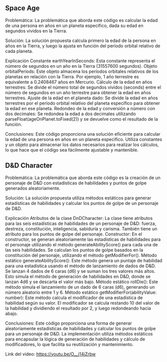 ## Space Age
Problemática:
La problemática que aborda este código es calcular la edad de una persona en años en un planeta específico, dada su edad en segundos vividos en la Tierra.

Solución:
La solución propuesta calcula primero la edad de la persona en años en la Tierra, y luego la ajusta en función del período orbital relativo de cada planeta.

Explicación
Constante earthYearInSeconds:
Esta constante representa el número de segundos en un año en la Tierra (31557600 segundos).
Objeto orbitalPeriods:
Este objeto almacena los períodos orbitales relativos de los planetas en relación con la Tierra. Por ejemplo, 1 año terrestre es equivalente a 0.2408467 años en Mercurio.
Cálculo de la edad en años terrestres:
Se divide el número total de segundos vividos (seconds) entre el número de segundos en un año terrestre para obtener la edad en años terrestres.
Ajuste de la edad en el planeta dado:
Se divide la edad en años terrestres por el período orbital relativo del planeta específico para obtener la edad en ese planeta.
Redondeo de la edad y conversión a número con dos decimales:
Se redondea la edad a dos decimales utilizando parseFloat(ageOnPlanet.toFixed(2)) y se devuelve como el resultado de la función.

Conclusiones:
Este código proporciona una solución eficiente para calcular la edad de una persona en años en un planeta específico.
Utiliza constantes y un objeto para almacenar los datos necesarios para realizar los cálculos, lo que hace que el código sea fácilmente ajustable y mantenible.

## D&D Character
Problemática:
La problemática que aborda este código es la creación de un personaje de D&D con estadísticas de habilidades y puntos de golpe generados aleatoriamente.

Solución:
La solución propuesta utiliza métodos estáticos para generar estadísticas de habilidades y calcular los puntos de golpe de un personaje de D&D.

Explicación 
Atributos de la clase DnDCharacter:
La clase tiene atributos para las seis estadísticas de habilidades de un personaje de D&D: fuerza, destreza, constitución, inteligencia, sabiduría y carisma.
También tiene un atributo para los puntos de golpe del personaje.
Constructor:
En el constructor, se generan aleatoriamente las estadísticas de habilidades para el personaje utilizando el método generateAbilityScore() para cada una de las seis habilidades.
Se calculan los puntos de golpe basados en la constitución del personaje, utilizando el método getModifierFor().
Método estático generateAbilityScore():
Este método genera un puntaje de habilidad para una estadística usando el método de lanzamiento de dados de D&D.
Se lanzan 4 dados de 6 caras (d6) y se suman los tres valores más altos.
Esto simula el método de generación de habilidades en D&D, donde se lanzan 4d6 y se descarta el valor más bajo.
Método estático rollDie():
Este método simula el lanzamiento de un dado de 6 caras (d6), generando un número aleatorio entre 1 y 6.
Método estático getModifierFor(abilityValue: number):
Este método calcula el modificador de una estadística de habilidad según su valor.
El modificador se calcula restando 10 del valor de la habilidad y dividiendo el resultado por 2, y luego redondeando hacia abajo.

Conclusiones:
Este código proporciona una forma de generar aleatoriamente estadísticas de habilidades y calcular los puntos de golpe para un personaje de D&D.
La implementación utiliza métodos estáticos para encapsular la lógica de generación de habilidades y cálculo de modificadores, lo que facilita su reutilización y mantenimiento.

Link del video: https://youtu.be/O__j14jZrbw